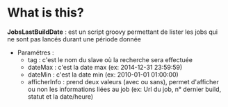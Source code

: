 # What is this?

**JobsLastBuildDate** : est un script groovy permettant de lister les jobs qui ne sont pas lancés durant une période donnée
* Paramétres :
    * tag : c'est le nom du slave où la recherche sera effectuée
    * dateMax : c'est la date max (ex: 2014-12-31 23:59:59)
    * dateMin : c'est la date min (ex: 2010-01-01 01:00:00)
    * afficherInfo : prend deux valeurs (avec ou sans), permet d'afficher ou non les informations liées au job (ex: Url du job, n° dernier build, statut et la date/heure)
